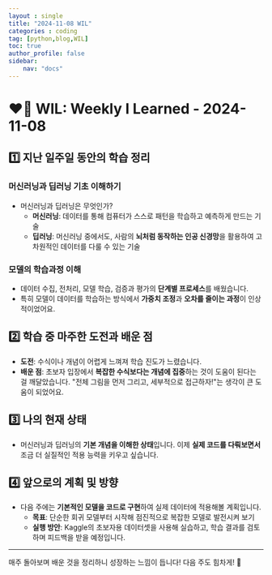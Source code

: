 ```yaml
---
layout : single
title: "2024-11-08 WIL"
categories : coding
tag: [python,blog,WIL]
toc: true
author_profile: false
sidebar:
    nav: "docs"
---
```





# ❤️‍🔥 WIL: Weekly I Learned - 2024-11-08

## 1️⃣ 지난 일주일 동안의 학습 정리

### 머신러닝과 딥러닝 기초 이해하기
- 머신러닝과 딥러닝은 무엇인가?
  - **머신러닝**: 데이터를 통해 컴퓨터가 스스로 패턴을 학습하고 예측하게 만드는 기술
  - **딥러닝**: 머신러닝 중에서도, 사람의 **뇌처럼 동작하는 인공 신경망**을 활용하여 고차원적인 데이터를 다룰 수 있는 기술
  
### 모델의 학습과정 이해
- 데이터 수집, 전처리, 모델 학습, 검증과 평가의 **단계별 프로세스**를 배웠습니다.
- 특히 모델이 데이터를 학습하는 방식에서 **가중치 조정**과 **오차를 줄이는 과정**이 인상적이었어요.

## 2️⃣ 학습 중 마주한 도전과 배운 점

- **도전**: 수식이나 개념이 어렵게 느껴져 학습 진도가 느렸습니다.
- **배운 점**: 초보자 입장에서 **복잡한 수식보다는 개념에 집중**하는 것이 도움이 된다는 걸 깨달았습니다. "전체 그림을 먼저 그리고, 세부적으로 접근하자!"는 생각이 큰 도움이 되었어요.

## 3️⃣ 나의 현재 상태

- 머신러닝과 딥러닝의 **기본 개념을 이해한 상태**입니다. 이제 **실제 코드를 다뤄보면서** 조금 더 실질적인 적용 능력을 키우고 싶습니다.

## 4️⃣ 앞으로의 계획 및 방향

- 다음 주에는 **기본적인 모델을 코드로 구현**하여 실제 데이터에 적용해볼 계획입니다.
  - **목표**: 단순한 회귀 모델부터 시작해 점진적으로 복잡한 모델로 발전시켜 보기
  - **실행 방안**: Kaggle의 초보자용 데이터셋을 사용해 실습하고, 학습 결과를 검토하며 피드백을 받을 예정입니다.

---

매주 돌아보며 배운 것을 정리하니 성장하는 느낌이 듭니다! 다음 주도 힘차게! 🚀
